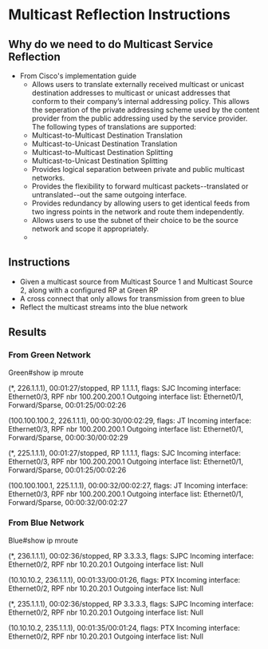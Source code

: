 # Multicast Reflection Instructions

## Why do we need to do Multicast Service Reflection

 - From Cisco's implementation guide 
   - Allows users to translate externally received multicast or unicast destination addresses to multicast or
unicast addresses that conform to their company’s internal addressing policy. This allows the seperation
of the private addressing scheme used by the content provider from the public addressing used by the
service provider. The following types of translations are supported:
    - Multicast-to-Multicast Destination Translation
    - Multicast-to-Unicast Destination Translation
    - Multicast-to-Multicast Destination Splitting
    - Multicast-to-Unicast Destination Splitting
    - Provides logical separation between private and public multicast networks.
    - Provides the flexibility to forward multicast packets--translated or untranslated--out the same outgoing
    interface.
    - Provides redundancy by allowing users to get identical feeds from two ingress points in the network and
    route them independently.
    - Allows users to use the subnet of their choice to be the source network and scope it appropriately.
    - 

## Instructions 

 - Given a multicast source from Multicast Source 1 and Multicast Source 2, along with a configured RP at Green RP
 - A cross connect that only allows for transmission from green to blue
 - Reflect the multicast streams into the blue network
  

## Results

### From Green Network

Green#show ip mroute

(*, 226.1.1.1), 00:01:27/stopped, RP 1.1.1.1, flags: SJC
  Incoming interface: Ethernet0/3, RPF nbr 100.200.200.1
  Outgoing interface list:
    Ethernet0/1, Forward/Sparse, 00:01:25/00:02:26

(100.100.100.2, 226.1.1.1), 00:00:30/00:02:29, flags: JT
  Incoming interface: Ethernet0/3, RPF nbr 100.200.200.1
  Outgoing interface list:
    Ethernet0/1, Forward/Sparse, 00:00:30/00:02:29

(*, 225.1.1.1), 00:01:27/stopped, RP 1.1.1.1, flags: SJC
  Incoming interface: Ethernet0/3, RPF nbr 100.200.200.1
  Outgoing interface list:
    Ethernet0/1, Forward/Sparse, 00:01:25/00:02:26

(100.100.100.1, 225.1.1.1), 00:00:32/00:02:27, flags: JT
  Incoming interface: Ethernet0/3, RPF nbr 100.200.200.1
  Outgoing interface list:
    Ethernet0/1, Forward/Sparse, 00:00:32/00:02:27

### From Blue Network

Blue#show ip mroute

(*, 236.1.1.1), 00:02:36/stopped, RP 3.3.3.3, flags: SJPC
  Incoming interface: Ethernet0/2, RPF nbr 10.20.20.1
  Outgoing interface list: Null

(10.10.10.2, 236.1.1.1), 00:01:33/00:01:26, flags: PTX
  Incoming interface: Ethernet0/2, RPF nbr 10.20.20.1
  Outgoing interface list: Null

(*, 235.1.1.1), 00:02:36/stopped, RP 3.3.3.3, flags: SJPC
  Incoming interface: Ethernet0/2, RPF nbr 10.20.20.1
  Outgoing interface list: Null

(10.10.10.2, 235.1.1.1), 00:01:35/00:01:24, flags: PTX
  Incoming interface: Ethernet0/2, RPF nbr 10.20.20.1
  Outgoing interface list: Null


